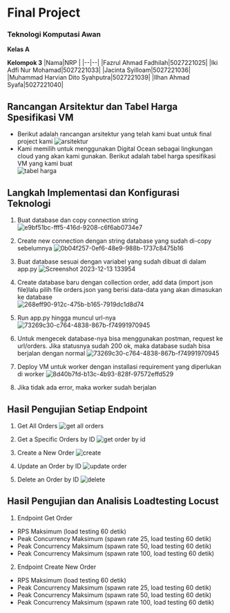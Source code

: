 # Final Project 
### Teknologi Komputasi Awan

**Kelas A**

**Kelompok 3**
|Nama|NRP  |
|--|--|
|Fazrul Ahmad Fadhilah|5027221025|
|Iki Adfi Nur Mohamad|5027221033|
|Jacinta Syilloam|5027221036|
|Muhammad Harvian Dito Syahputra|5027221039|
|Ilhan Ahmad Syafa|5027221040|

## Rancangan Arsitektur dan Tabel Harga Spesifikasi VM
- Berikut adalah rancangan arsitektur yang telah kami buat untuk final project kami
![arsitektur](https://github.com/JacintaSyilloam/fp-cloud-computing/assets/115382618/37e9159f-92a0-439e-be1e-93a078b3abff)
- Kami memilih untuk menggunakan Digital Ocean sebagai lingkungan cloud yang akan kami gunakan. Berikut adalah tabel harga spesifikasi VM yang kami buat <br>
![tabel harga](https://github.com/JacintaSyilloam/fp-cloud-computing/assets/115382618/a01e2923-4a51-400e-b937-6a994f369e1b)

## Langkah Implementasi dan Konfigurasi Teknologi
1. Buat database dan copy connection string
![e9bf51bc-fff5-416d-9208-c6f6ab0734e7](https://github.com/JacintaSyilloam/fp-cloud-computing/assets/115382618/ce08c7bf-385d-449d-beb6-89bddde4566a)

2. Create new connection dengan string database yang sudah di-copy sebelumnya
![0b04f257-0ef6-48e9-988b-1737c8475b16](https://github.com/JacintaSyilloam/fp-cloud-computing/assets/115382618/2fd86bc3-2ba8-4b79-bd81-10819d69533b)

3. Buat database sesuai dengan variabel yang sudah dibuat di dalam app.py
![Screenshot 2023-12-13 133954](https://github.com/JacintaSyilloam/fp-cloud-computing/assets/115382618/91484af1-616b-4e9b-a9f5-4c975d87620d)

4. Create database baru dengan collection order, add data (import json file)lalu pilih file orders.json yang berisi data-data yang akan dimasukan ke database<br>
![268eff90-912c-475b-b165-7919dc1d8d74](https://github.com/JacintaSyilloam/fp-cloud-computing/assets/115382618/606b56f9-1c17-4553-870c-dd613223427d)

5. Run app.py hingga muncul url-nya
![73269c30-c764-4838-867b-f74991970945](https://github.com/JacintaSyilloam/fp-cloud-computing/assets/115382618/2a9dda00-5c63-4cee-8631-c075db58b8bd)

6. Untuk mengecek database-nya bisa menggunakan postman, request ke url/orders. Jika statusnya sudah 200 ok, maka database sudah bisa berjalan dengan normal
![73269c30-c764-4838-867b-f74991970945](https://github.com/JacintaSyilloam/fp-cloud-computing/assets/115382618/2a9dda00-5c63-4cee-8631-c075db58b8bd)

7. Deploy VM untuk worker dengan installasi requirement yang diperlukan di worker
![8d40b7fd-b13c-4b93-828f-97572effd529](https://github.com/JacintaSyilloam/fp-cloud-computing/assets/115382618/5f72b077-ca0e-4ed1-9985-bf020010b5ae)

8. Jika tidak ada error, maka worker sudah berjalan

## Hasil Pengujian Setiap Endpoint
1. Get All Orders
![get all orders](https://github.com/JacintaSyilloam/fp-cloud-computing/assets/127307991/cf0d700b-751e-4112-b7e3-129605201325)

2. Get a Specific Orders by ID
![get order by id](https://github.com/JacintaSyilloam/fp-cloud-computing/assets/127307991/baf487db-6cf9-40e4-a8a6-1d87e0737e6f)

3. Create a New Order
![create](https://github.com/JacintaSyilloam/fp-cloud-computing/assets/127307991/04ad7a67-fe00-4fee-b4d6-febd2375fcb9)

4. Update an Order by ID
![update order](https://github.com/JacintaSyilloam/fp-cloud-computing/assets/127307991/12aec701-9dff-41f6-9061-c8d4b5d4b991)

5. Delete an Order by ID
![delete](https://github.com/JacintaSyilloam/fp-cloud-computing/assets/127307991/a49b1ad8-2a4d-4d1e-92b4-928b081c4f3b)

## Hasil Pengujian dan Analisis Loadtesting Locust
1. Endpoint Get Order
- RPS Maksimum (load testing 60 detik)
- Peak Concurrency Maksimum (spawn rate 25, load testing 60 detik)
- Peak Concurrency Maksimum (spawn rate 50, load testing 60 detik)
- Peak Concurrency Maksimum (spawn rate 100, load testing 60 detik)
2. Endpoint Create New Order
- RPS Maksimum (load testing 60 detik)
- Peak Concurrency Maksimum (spawn rate 25, load testing 60 detik)
- Peak Concurrency Maksimum (spawn rate 50, load testing 60 detik)
- Peak Concurrency Maksimum (spawn rate 100, load testing 60 detik)
